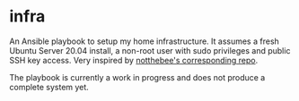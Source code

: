 # infra
An Ansible playbook to setup my home infrastructure. It assumes a fresh Ubuntu Server 20.04 install, a non-root user with sudo privileges and public SSH key access. Very inspired by [notthebee's corresponding repo](https://github.com/notthebee/infra).

The playbook is currently a work in progress and does not produce a complete system yet.
